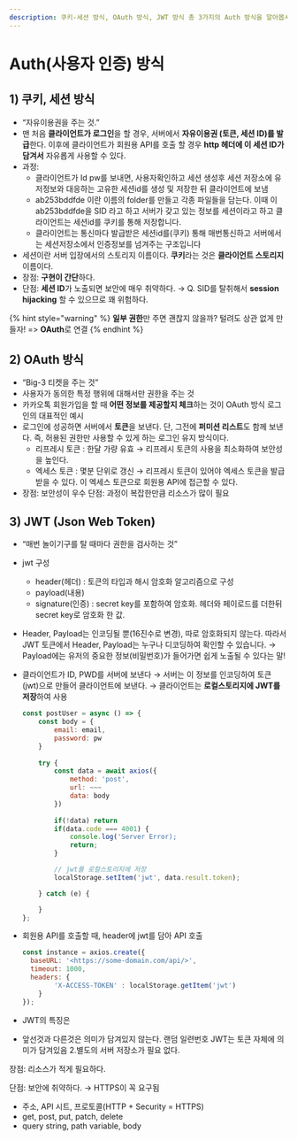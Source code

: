 ```yaml
---
description: 쿠키-세션 방식, OAuth 방식, JWT 방식 총 3가지의 Auth 방식을 알아봅시다.
---
```


# Auth(사용자 인증) 방식

## **1) 쿠키, 세션 방식**

* “자유이용권을 주는 것.”
* 맨 처음 **클라이언트가 로그인**을 할 경우, 서버에서 **자유이용권 (토큰, 세션 ID)를 발급**한다. 이후에 클라이언트가 회원용 API를 호출 할 경우 **http 헤더에 이 세션 ID가 담겨서** 자유롭게 사용할 수 있다.
* 과정:
  * 클라이언트가 Id pw를 보내면, 사용자확인하고 세션 생성후 세션 저장소에 유저정보와 대응하는 고유한 세션id를 생성 및 저장한 뒤 클라이언트에 보냄
  * ab253bddfde 이란 이름의 folder를 만들고 각종 파일들을 담는다. 이때 이 ab253bddfde을 SID 라고 하고 서버가 갖고 있는 정보를 세션이라고 하고 클라이언트는 세션id를 쿠키를 통해 저장합니다.
  * 클라이언트는 통신마다 발급받은 세션id를(쿠키) 통해 매번통신하고 서버에서는 세션저장소에서 인증정보를 넘겨주는 구조입니다
* 세션이란 서버 입장에서의 스토리지 이름이다. **쿠키**라는 것은 **클라이언트 스토리지** 이름이다.
* 장점: **구현이 간단**하다.
* 단점: **세션 ID**가 노출되면 보안에 매우 취약하다. → Q. SID를 탈취해서 **session hijacking** 할 수 있으므로 꽤 위험하다.

{% hint style="warning" %}
**일부 권한**만 주면 괜찮지 않을까? 털려도 상관 없게 만들자! => **OAuth**로 연결
{% endhint %}

## **2) OAuth 방식**

* “Big-3 티켓을 주는 것”
* 사용자가 동의한 특정 행위에 대해서만 권한을 주는 것
* 카카오톡 회원가입을 할 때 **어떤 정보를 제공할지 체크**하는 것이 OAuth 방식 로그인의 대표적인 예시
* 로그인에 성공하면 서버에서 **토큰**을 보낸다. 단, 그전에 **퍼미션 리스트**도 함께 보낸다. 즉, 허용된 권한만 사용할 수 있게 하는 로그인 유지 방식이다.
  * 리프레시 토큰 : 한달 가량 유효 → 리프레시 토큰의 사용을 최소화하여 보안성을 높인다.
  * 엑세스 토큰 : 몇분 단위로 갱신 → 리프레시 토큰이 있어야 엑세스 토큰을 발급 받을 수 있다. 이 엑세스 토큰으로 회원용 API에 접근할 수 있다.
* 장점: 보안성이 우수 단점: 과정이 복잡한만큼 리소스가 많이 필요

## **3) JWT (Json Web Token)**

* “매번 놀이기구를 탈 때마다 권한을 검사하는 것”
* jwt 구성
  * header(헤더) : 토큰의 타입과 해시 암호화 알고리즘으로 구성
  * payload(내용)
  * signature(인증) : secret key를 포함하여 암호화. 헤더와 페이로드를 더한뒤 secret key로 암호화 한 값.
* Header, Payload는 인코딩될 뿐(16진수로 변경), 따로 암호화되지 않는다. 따라서 JWT 토큰에서 Header, Payload는 누구나 디코딩하여 확인할 수 있습니다. → Payload에는 유저의 중요한 정보(비밀번호)가 들어가면 쉽게 노출될 수 있다는 말!
*   클라이언트가 ID, PWD를 서버에 보낸다 → 서버는 이 정보를 인코딩하여 토큰(jwt)으로 만들어 클라이언트에 보낸다. → 클라이언트는 **로컬스토리지에 JWT를 저장**하여 사용

    ```jsx
    const postUser = async () => {
    	const body = {
    		email: email,
    		password: pw
    	}
    	
    	try {
    		const data = await axios({
    			method: 'post', 
    			url: ~~~
    			data: body 
    		})
    		
    		if(!data) return
    		if(data.code === 4001) {
    			console.log('Server Error);
    			return;
    		}

    		// jwt를 로컬스토리지에 저장
    		localStorage.setItem('jwt', data.result.token);

    	} catch (e) {

    	}
    };
    ```
*   회원용 API를 호출할 때, header에 jwt를 담아 API 호출

    ```jsx
    const instance = axios.create({
      baseURL: '<https://some-domain.com/api/>',
      timeout: 1000,
      headers: {
    		'X-ACCESS-TOKEN' : localStorage.getItem('jwt') 
    	}
    });
    ```
* JWT의 특징은
* 앞선것과 다른것은 의미가 담겨있지 않는다. 랜덤 일련번호 JWT는 토큰 자체에 의미가 담겨있음 2.별도의 서버 저장소가 필요 없다.

장점: 리소스가 적게 필요하다.&#x20;

단점: 보안에 취약하다. → HTTPS이 꼭 요구됨&#x20;

* 주소, API 시트, 프로토콜(HTTP + Security = HTTPS)&#x20;
* get, post, put, patch, delete&#x20;
* query string, path variable, body

